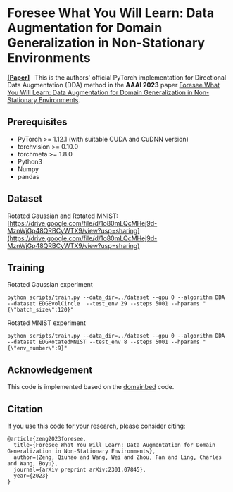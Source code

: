 # Foresee What You Will Learn: Data Augmentation for Domain Generalization in Non-Stationary Environments

[__[Paper]__](https://arxiv.org/pdf/2301.07845.pdf) 
&nbsp; 
This is the authors' official PyTorch implementation for Directional Data Augmentation (DDA) method in the **AAAI 2023** paper [Foresee What You Will Learn: Data Augmentation for Domain Generalization in Non-Stationary Environments](https://arxiv.org/pdf/2301.07845.pdf).


## Prerequisites
- PyTorch >= 1.12.1 (with suitable CUDA and CuDNN version)
- torchvision >= 0.10.0
- torchmeta >= 1.8.0
- Python3
- Numpy
- pandas

## Dataset
Rotated Gaussian and Rotated MNIST: [https://drive.google.com/file/d/1o80mLQcMHej9d-MznWjGp48QRBCyWTX9/view?usp=sharing](https://drive.google.com/file/d/1o80mLQcMHej9d-MznWjGp48QRBCyWTX9/view?usp=sharing)


## Training
Rotated Gaussian experiment
```
python scripts/train.py --data_dir=../dataset --gpu 0 --algorithm DDA --dataset EDGEvolCircle  --test_env 29 --steps 5001 --hparams "{\"batch_size\":120}"
```

Rotated MNIST experiment
```
python scripts/train.py --data_dir=../dataset --gpu 0 --algorithm DDA --dataset EDGRotatedMNIST --test_env 8 --steps 5001 --hparams "{\"env_number\":9}"

```



## Acknowledgement
This code is implemented based on the [domainbed](https://github.com/facebookresearch/DomainBed) code.

## Citation
If you use this code for your research, please consider citing:
```
@article{zeng2023foresee,
  title={Foresee What You Will Learn: Data Augmentation for Domain Generalization in Non-Stationary Environments},
  author={Zeng, Qiuhao and Wang, Wei and Zhou, Fan and Ling, Charles and Wang, Boyu},
  journal={arXiv preprint arXiv:2301.07845},
  year={2023}
}
```